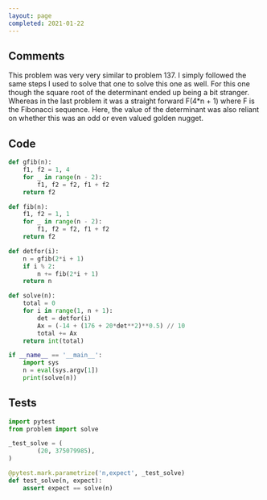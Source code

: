 ```yaml
---
layout: page
completed: 2021-01-22
---
```


## Comments

This problem was very very similar to problem 137.  I simply followed the same
steps I used to solve that one to solve this one as well.  For this one though
the square root of the determinant ended up being a bit stranger.  Whereas in
the last problem it was a straight forward F(4*n + 1) where F is the Fibonacci
sequence.  Here, the value of the determinant was also reliant on whether this
was an odd or even valued golden nugget.

## Code

```python
def gfib(n):
    f1, f2 = 1, 4
    for _ in range(n - 2):
        f1, f2 = f2, f1 + f2
    return f2

def fib(n):
    f1, f2 = 1, 1
    for _ in range(n - 2):
        f1, f2 = f2, f1 + f2
    return f2

def detfor(i):
    n = gfib(2*i + 1)
    if i % 2:
        n += fib(2*i + 1)
    return n

def solve(n):
    total = 0
    for i in range(1, n + 1):
        det = detfor(i)
        Ax = (-14 + (176 + 20*det**2)**0.5) // 10
        total += Ax
    return int(total)

if __name__ == '__main__':
    import sys
    n = eval(sys.argv[1])
    print(solve(n))
```

## Tests

```python
import pytest
from problem import solve

_test_solve = (
        (20, 375079985),
)

@pytest.mark.parametrize('n,expect', _test_solve)
def test_solve(n, expect):
    assert expect == solve(n)
```
